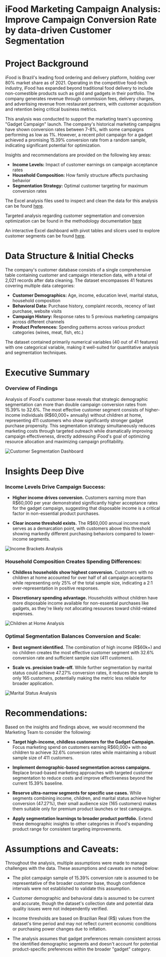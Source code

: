 # iFood Marketing Campaign Analysis: Improve Campaign Conversion Rate by data-driven Customer Segmentation

# Project Background
iFood is Brazil's leading food ordering and delivery platform, holding over 80% market share as of 2021. Operating in the competitive food-tech industry, iFood has expanded beyond traditional food delivery to include non-comestible products such as gold and gadgets in their portfolio. The company generates revenue through commission fees, delivery charges, and advertising revenue from restaurant partners, with customer acquisition and retention being critical business metrics.

This analysis was conducted to support the marketing team's upcoming "Gadget Campaign" launch. The company's historical marketing campaigns have shown conversion rates between 7-8%, with some campaigns performing as low as 1%. However, a recent pilot campaign for a gadget achieved a promising 15.39% conversion rate from a random sample, indicating significant potential for optimization.

Insights and recommendations are provided on the following key areas:

- **Income Levels:** Impact of customer earnings on campaign acceptance rates
- **Household Composition:** How family structure affects purchasing behavior  
- **Segmentation Strategy:** Optimal customer targeting for maximum conversion rates

The Excel analysis files used to inspect and clean the data for this analysis can be found [here](https://github.com/Shree-Analyst/Marketing-Analytics-Project/tree/main/Resources).

Targeted analysis regarding customer segmentation and conversion optimization can be found in the methodology documentation [here]()

An interactive Excel dashboard with pivot tables and slicers used to explore customer segments can be found [here](https://github.com/Shree-Analyst/Marketing-Analytics-Project/blob/main/Resources/Charts/Super%20Pivot.png).

# Data Structure & Initial Checks

The company's customer database consists of a single comprehensive table containing customer and campaign interaction data, with a total of 2,021 records after data cleaning. The dataset encompasses 41 features covering multiple data categories:

- **Customer Demographics:** Age, income, education level, marital status, household composition
- **Behavioral Data:** Purchase history, complaint records, recency of last purchase, website visits
- **Campaign History:** Response rates to 5 previous marketing campaigns across different channels
- **Product Preferences:** Spending patterns across various product categories (wines, meat, fish, etc.)

The dataset contained primarily numerical variables (40 out of 41 features) with one categorical variable, making it well-suited for quantitative analysis and segmentation techniques.

# Executive Summary

### Overview of Findings

Analysis of iFood's customer base reveals that strategic demographic segmentation can more than double campaign conversion rates from 15.39% to 32.6%. The most effective customer segment consists of higher-income individuals (R$60,000+ annually) without children at home, representing 411 customers who show significantly stronger gadget purchase propensity. This segmentation strategy simultaneously reduces marketing costs through targeted outreach while dramatically improving campaign effectiveness, directly addressing iFood's goal of optimizing resource allocation and maximizing campaign profitability.

![Customer Segmentation Dashboard](https://github.com/Shree-Analyst/Marketing-Analytics-Project/blob/main/Resources/Charts/Super%20Pivot.png)

# Insights Deep Dive

### Income Levels Drive Campaign Success:

* **Higher income drives conversion.** Customers earning more than R$60,000 per year demonstrated significantly higher acceptance rates for the gadget campaign, suggesting that disposable income is a critical factor in non-essential product purchases.
  
* **Clear income threshold exists.** The R$60,000 annual income mark serves as a demarcation point, with customers above this threshold showing markedly different purchasing behaviors compared to lower-income segments.

![Income Brackets Analysis](https://github.com/Shree-Analyst/Marketing-Analytics-Project/blob/main/Resources/Charts/Insight%202%20-%20Income%20Brackets.png)

### Household Composition Creates Spending Differences:

* **Childless households show highest conversion.** Customers with no children at home accounted for over half of all campaign acceptants while representing only 25% of the total sample size, indicating a 2:1 over-representation in positive responses.
  
* **Discretionary spending advantage.** Households without children have more disposable income available for non-essential purchases like gadgets, as they're likely not allocating resources toward child-related expenses.

![Children at Home Analysis](https://github.com/Shree-Analyst/Marketing-Analytics-Project/blob/main/Resources/Charts/Insight%201%20-%20Children%20at%20home.png)

### Optimal Segmentation Balances Conversion and Scale:

* **Best segment identified.** The combination of high income (R$60k+) and no children creates the most effective customer segment with 32.6% conversion rate and sufficient sample size (411 customers).
  
* **Scale vs. precision trade-off.** While further segmentation by marital status could achieve 47.27% conversion rates, it reduces the sample to only 165 customers, potentially making the metric less reliable for broader application.

![Marital Status Analysis](https://github.com/Shree-Analyst/Marketing-Analytics-Project/blob/main/Resources/Charts/Insight%203%20-%20Marital%20Status.png)

# Recommendations:

Based on the insights and findings above, we would recommend the Marketing Team to consider the following: 

* **Target high-income, childless customers for the Gadget Campaign.** Focus marketing spend on customers earning R$60,000+ with no children to achieve 32.6% conversion rates while maintaining a robust sample size of 411 customers.
  
* **Implement demographic-based segmentation across campaigns.** Replace broad-based marketing approaches with targeted customer segmentation to reduce costs and improve effectiveness beyond the current 15.39% baseline.
  
* **Reserve ultra-narrow segments for specific use cases.** While segments combining income, children, and marital status achieve higher conversion (47.27%), their small audience size (165 customers) makes them suitable only for premium product launches or test campaigns.
  
* **Apply segmentation learnings to broader product portfolio.** Extend these demographic insights to other categories in iFood's expanding product range for consistent targeting improvements.

# Assumptions and Caveats:

Throughout the analysis, multiple assumptions were made to manage challenges with the data. These assumptions and caveats are noted below:

* The pilot campaign sample of 15.39% conversion rate is assumed to be representative of the broader customer base, though confidence intervals were not established to validate this assumption.
  
* Customer demographic and behavioral data is assumed to be current and accurate, though the dataset's collection date and potential data quality issues were not independently verified.
  
* Income thresholds are based on Brazilian Real (R$) values from the dataset's time period and may not reflect current economic conditions or purchasing power changes due to inflation.
  
* The analysis assumes that gadget preferences remain consistent across the identified demographic segments and doesn't account for potential product-specific preferences within the broader "gadget" category.
